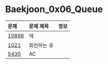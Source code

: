 # Baekjoon_0x06_Queue

문제 | 문제 제목 | 정보
:----|:----|:----:|
[10866](https://www.acmicpc.net/problem/10866)  | 덱 |
[1021](https://www.acmicpc.net/problem/1021)  | 회전하는 큐 |
[5430](https://www.acmicpc.net/problem/5430)  | AC |
